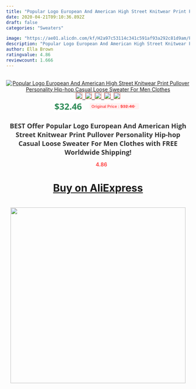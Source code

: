 ```yaml
---
title: "Popular Logo European And American High Street Knitwear Print Pullover Personality Hip-hop Casual Loose Sweater For Men Clothes"
date: 2020-04-21T09:10:36.892Z
draft: false
categories: "Sweaters"

image: "https://ae01.alicdn.com/kf/H2a97c53114c341c591af93a292c81d9am/Popular-Logo-European-And-American-High-Street-Knitwear-Print-Pullover-Personality-Hip-hop-Casual-Loose-Sweater.jpg"
description: "Popular Logo European And American High Street Knitwear Print Pullover Personality Hip-hop Casual Loose Sweater For Men Clothes"
author: Ella Brown
ratingvalue: 4.86
reviewcount: 1.666
---
```

<br>
<div style="text-align: center;">
<a href="https://s.click.aliexpress.com/e/_APPBEd" target="_blank" rel="nofollow noopener noreferrer"><img alt="Popular Logo European And American High Street Knitwear Print Pullover Personality Hip-hop Casual Loose Sweater For Men Clothes" class="magnifier-image" src="https://ae01.alicdn.com/kf/H2a97c53114c341c591af93a292c81d9am/Popular-Logo-European-And-American-High-Street-Knitwear-Print-Pullover-Personality-Hip-hop-Casual-Loose-Sweater.jpg_640x640.jpg">
<br>
<img style="border:1px solid salmon" src="https://ae01.alicdn.com/kf/H2a97c53114c341c591af93a292c81d9am/Popular-Logo-European-And-American-High-Street-Knitwear-Print-Pullover-Personality-Hip-hop-Casual-Loose-Sweater.jpg_120x120.jpg">&nbsp;&nbsp;<img style="border:1px solid salmon" src="https://ae01.alicdn.com/kf/H1929bf884315476dbc2d0926db56c153R/Popular-Logo-European-And-American-High-Street-Knitwear-Print-Pullover-Personality-Hip-hop-Casual-Loose-Sweater.jpg_120x120.jpg">&nbsp;&nbsp;<img style="border:1px solid salmon" src="https://ae01.alicdn.com/kf/H47052b5c1eaa42ae94055349bbbc1499k/Popular-Logo-European-And-American-High-Street-Knitwear-Print-Pullover-Personality-Hip-hop-Casual-Loose-Sweater.jpg_120x120.jpg">&nbsp;&nbsp;<img style="border:1px solid salmon" src="https://ae01.alicdn.com/kf/Hd5e4caf613244092865202b209ae40bf8/Popular-Logo-European-And-American-High-Street-Knitwear-Print-Pullover-Personality-Hip-hop-Casual-Loose-Sweater.jpg_120x120.jpg">&nbsp;&nbsp;<img style="border:1px solid salmon" src="https://ae01.alicdn.com/kf/H0ae28dbe95bc486b9243a870183af262a/Popular-Logo-European-And-American-High-Street-Knitwear-Print-Pullover-Personality-Hip-hop-Casual-Loose-Sweater.jpg_120x120.jpg"></a></div><br0>
<div style="text-align: center;"><span style="background-color: white; border: 0px; box-sizing: border-box; color: seagreen; display: inline-block; font-family: &quot;open sans&quot; , &quot;arial&quot; , &quot;helvetica&quot; , sans-serif , &quot;heiti&quot;; font-size: 24px; font-stretch: inherit; font-weight: 700; line-height: inherit; margin: 0px 10px 0px 0px; padding: 0px; vertical-align: middle;">$32.46 </span>
<span style="background: rgb(255 , 241 , 241); border-radius: 3px; border: 0px; box-sizing: border-box; color: #ff4747; display: inline-block; font-family: inherit; font-size: 12px; font-stretch: inherit; font-style: inherit; font-variant: inherit; font-weight: 600; line-height: inherit; margin: 0px; padding: 2px 5px; transform: scale(0.9); vertical-align: middle;">Original Price : <b style="text-decoration: line-through;">$32.46 </b> &nbsp;&nbsp;</span></div>
<h1 style="color: #333333; display: inline-block; font-family: &quot;open sans&quot; , &quot;arial&quot; , &quot;helvetica&quot; , sans-serif , &quot;heiti&quot;; font-size: 18px; font-stretch: inherit; font-weight: 700; text-align: center;">BEST Offer Popular Logo European And American High Street Knitwear Print Pullover Personality Hip-hop Casual Loose Sweater For Men Clothes with FREE Worldwide Shipping!</h1>
<div style="color: #ff4747; text-align: center;">
<img src="https://4.bp.blogspot.com/-M0ZcTcb-5uY/XleCXlxnR4I/AAAAAAAAAEc/OrjgMkXV1oMQFaCRZj5HQwOCBcu3w1FegCPcBGAYYCw/s1600/star.png" style="height: 15px;">&nbsp;<b>4.86</b></div>
<div class="button_cont" align="center"><a class="buynow_a" href="https://s.click.aliexpress.com/e/_APPBEd" target="_blank" rel="nofollow noopener noreferrer"><H1>Buy on AliExpress</H1></a></div><br>
<div class="separator" style="clear: both; text-align: center;">
<img src="https://lh3.googleusercontent.com/-pTy5HemUv9M/XlePHvY0dAI/AAAAAAAAAE4/0nX5iRUoIWY8eMW9Dpxeirr157OZliDIgCLcBGAsYHQ/s1600/badge.gif" width="480">
</div>
